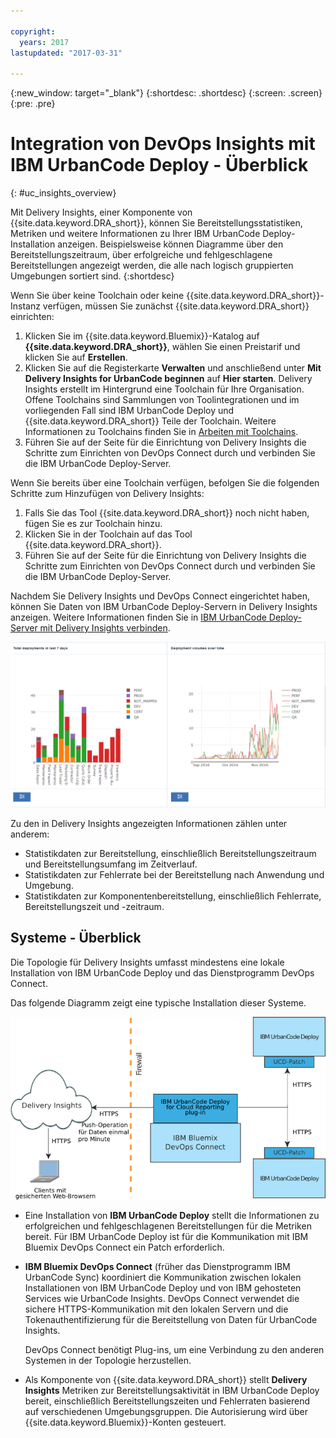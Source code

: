 ```yaml
---

copyright:
  years: 2017
lastupdated: "2017-03-31"

---
```


{:new_window: target="_blank"}
{:shortdesc: .shortdesc}
{:screen: .screen}
{:pre: .pre}

# Integration von DevOps Insights mit IBM UrbanCode Deploy - Überblick
{: #uc_insights_overview}

Mit Delivery Insights, einer Komponente von {{site.data.keyword.DRA_short}}, können Sie Bereitstellungsstatistiken, Metriken und weitere Informationen zu Ihrer IBM UrbanCode Deploy-Installation anzeigen. Beispielsweise können Diagramme über den Bereitstellungszeitraum, über erfolgreiche und fehlgeschlagene Bereitstellungen angezeigt werden, die alle nach logisch gruppierten Umgebungen sortiert sind.
{:shortdesc}

Wenn Sie über keine Toolchain oder keine {{site.data.keyword.DRA_short}}-Instanz verfügen, müssen Sie zunächst {{site.data.keyword.DRA_short}} einrichten:
1. Klicken Sie im {{site.data.keyword.Bluemix}}-Katalog auf **{{site.data.keyword.DRA_short}}**, wählen Sie einen Preistarif und klicken Sie auf **Erstellen**.
1. Klicken Sie auf die Registerkarte **Verwalten** und anschließend unter **Mit Delivery Insights for UrbanCode beginnen** auf **Hier starten**. Delivery Insights erstellt im Hintergrund eine Toolchain für Ihre Organisation. Offene Toolchains sind Sammlungen von Toolintegrationen und im vorliegenden Fall sind IBM UrbanCode Deploy und {{site.data.keyword.DRA_short}} Teile der Toolchain. Weitere Informationen zu Toolchains finden Sie in [Arbeiten mit Toolchains](../ContinuousDelivery/toolchains_working.html).
1. Führen Sie auf der Seite für die Einrichtung von Delivery Insights die Schritte zum Einrichten von DevOps Connect durch und verbinden Sie die IBM UrbanCode Deploy-Server.
<!--  1. Set up a system to run DevOps Connect. See [prerequisites](uc_insights_prereqs.html).
  1. Download DevOps Connect, which is provided in a runnable JAR file.
  1. Copy the script from the **Delivery Insights Setup** page and run it. This command starts DevOps Connect with a token that allows it to connect to your organization on {{site.data.keyword.Bluemix}}.
  1. Connect your IBM UrbanCode Deploy servers to DevOps connect. See [Connecting IBM UrbanCode Deploy servers to Delivery Insights](uc_insights_connect_ucd.html). -->


Wenn Sie bereits über eine Toolchain verfügen, befolgen Sie die folgenden Schritte zum Hinzufügen von Delivery Insights:
1. Falls Sie das Tool {{site.data.keyword.DRA_short}} noch nicht haben, fügen Sie es zur Toolchain hinzu.
1. Klicken Sie in der Toolchain auf das Tool {{site.data.keyword.DRA_short}}.
1. Führen Sie auf der Seite für die Einrichtung von Delivery Insights die Schritte zum Einrichten von DevOps Connect durch und verbinden Sie die IBM UrbanCode Deploy-Server.

Nachdem Sie Delivery Insights und DevOps Connect eingerichtet haben, können Sie Daten von IBM UrbanCode Deploy-Servern in Delivery Insights anzeigen. Weitere Informationen finden Sie in [IBM UrbanCode Deploy-Server mit Delivery Insights verbinden](uc_insights_connect_ucd.html).

<!-- 
For questions or issues, see the [questions forum](https://developer.ibm.com/answers/?community=urbancode).
--> 

![Zwei Diagramme aus UrbanCode Insights-Demodaten](images/uc_insights_demo_data.gif)

Zu den in Delivery Insights angezeigten Informationen zählen unter anderem:

- Statistikdaten zur Bereitstellung, einschließlich Bereitstellungszeitraum und Bereitstellungsumfang im Zeitverlauf.
- Statistikdaten zur Fehlerrate bei der Bereitstellung nach Anwendung und Umgebung.
- Statistikdaten zur Komponentenbereitstellung, einschließlich Fehlerrate, Bereitstellungszeit und -zeitraum.

## Systeme - Überblick

Die Topologie für Delivery Insights umfasst mindestens eine lokale Installation von IBM UrbanCode Deploy <!-- (and optionally IBM UrbanCode Release) --> und das Dienstprogramm DevOps Connect.

Das folgende Diagramm zeigt eine typische Installation dieser Systeme.

![Übersichtstopologie für UrbanCode Insights, einschließlich lokaler Systeme und IBM Cloud-Services](images/uc_insights_overview_topology_multi_ucd.png)

- Eine Installation von **IBM UrbanCode Deploy** stellt die Informationen zu erfolgreichen und fehlgeschlagenen Bereitstellungen für die Metriken bereit. Für IBM UrbanCode Deploy ist für die Kommunikation mit IBM Bluemix DevOps Connect ein Patch erforderlich.

<!--
- **IBM UrbanCode Release** is an optional part of the topology. You can use the environment mappings in IBM UrbanCode Release to set logical environments for reports.

-->

- **IBM Bluemix DevOps Connect** (früher das Dienstprogramm IBM UrbanCode Sync) koordiniert die Kommunikation zwischen lokalen Installationen von IBM UrbanCode Deploy <!-- and IBM UrbanCode Release --> und von IBM gehosteten Services wie UrbanCode Insights. DevOps Connect verwendet die sichere HTTPS-Kommunikation mit den lokalen Servern und die Tokenauthentifizierung für die Bereitstellung von Daten für UrbanCode Insights.

  DevOps Connect benötigt Plug-ins, um eine Verbindung zu den anderen Systemen in der Topologie herzustellen.

- Als Komponente von {{site.data.keyword.DRA_short}} stellt **Delivery Insights** Metriken zur Bereitstellungsaktivität in IBM UrbanCode Deploy bereit, einschließlich Bereitstellungszeiten und Fehlerraten basierend auf verschiedenen Umgebungsgruppen. Die Autorisierung wird über {{site.data.keyword.Bluemix}}-Konten gesteuert.
